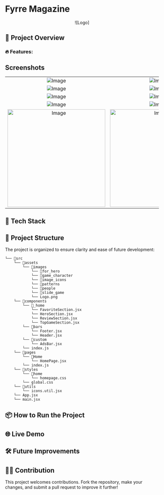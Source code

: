 # Fyrre Magazine



<div  align="center">

![Logo]
</div>

## 🚀 Project Overview


### 🔥 Features:


## Screenshots

 <table align="center">
  <tr align='center'>
    <td><img src="" alt="Image" /></td>
    <td><img src="" alt="Image" /></td>
  </tr>
  <tr align='center'>
    <td><img src="" alt="Image" /></td>
    <td><img src="" alt="Image" /></td>
  </tr>
  <tr align='center'>
    <td><img src="" alt="Image" /></td>
    <td><img src="" alt="Image" /></td>
  </tr>
  <tr align='center'>
    <td><img src="" alt="Image" /></td>
    <td><img src="" alt="Image" /></td>
  </tr>
  <tr align='center'>
    <td><img width='320px' src="" alt="Image" /></td>
    <td><img width='320px' src="" alt="Image" /></td>
  </tr>
</table>


## 🎨 Tech Stack


## 📂 Project Structure

The project is organized to ensure clarity and ease of future development:

```
└── 📁src
    └── 📁assets
        └── 📁images
            └── 📁for_hero
            └── 📁game_character
            └── 📁image_icons
            └── 📁patterns
            └── 📁people
            └── 📁slide_game
            └── Logo.png
    └── 📁components
        └── 📁_home
            └── FavoriteSection.jsx
            └── HeroSection.jsx
            └── ReviewSection.jsx
            └── TopGameSection.jsx
        └── 📁bars
            └── Footer.jsx
            └── Header.jsx
        └── 📁custom
            └── AdsBar.jsx
        └── index.js
    └── 📁pages
        └── 📁Home
            └── HomePage.jsx
        └── index.js
    └── 📁styles
        └── 📁home
            └── homepage.css
        └── global.css
    └── 📁utils
        └── icons.util.jsx
    └── App.jsx
    └── main.jsx
```


## 📦 How to Run the Project


## 🌐 Live Demo


## 🛠️ Future Improvements


## 👨‍💻 Contribution

This project welcomes contributions. Fork the repository, make your changes, and submit a pull request to improve it further!

